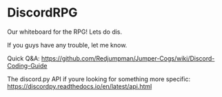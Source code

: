 # DiscordRPG
Our whiteboard for the RPG! Lets do dis.


If you guys have any trouble, let me know. 

Quick Q&A:
https://github.com/Redjumpman/Jumper-Cogs/wiki/Discord-Coding-Guide

The discord.py API if youre looking for something more specific:
https://discordpy.readthedocs.io/en/latest/api.html
